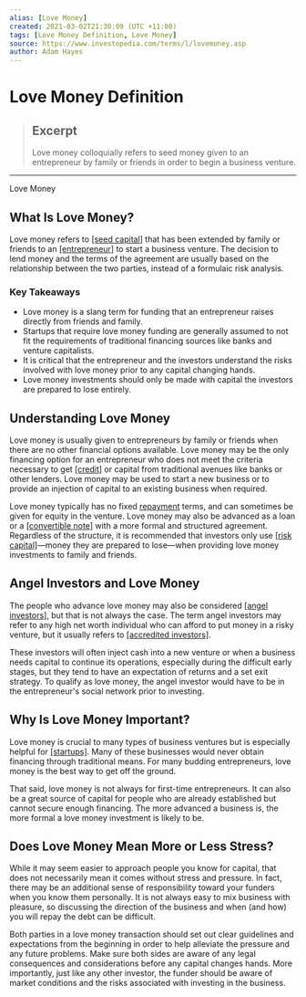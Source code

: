 ```yaml
---
alias: [Love Money]
created: 2021-03-02T21:30:09 (UTC +11:00)
tags: [Love Money Definition, Love Money]
source: https://www.investopedia.com/terms/l/lovemoney.asp
author: Adam Hayes
---
```


# Love Money Definition

> ## Excerpt
> Love money colloquially refers to seed money given to an entrepreneur by family or friends in order to begin a business venture.

---

Love Money
## What Is Love Money?

Love money refers to [[seed capital]](https://www.investopedia.com/terms/s/seedcapital.asp) that has been extended by family or friends to an [[entrepreneur]](https://www.investopedia.com/terms/e/entrepreneur.asp) to start a business venture. The decision to lend money and the terms of the agreement are usually based on the relationship between the two parties, instead of a formulaic risk analysis.

### Key Takeaways

-   Love money is a slang term for funding that an entrepreneur raises directly from friends and family.
-   Startups that require love money funding are generally assumed to not fit the requirements of traditional financing sources like banks and venture capitalists.
-   It is critical that the entrepreneur and the investors understand the risks involved with love money prior to any capital changing hands.
-   Love money investments should only be made with capital the investors are prepared to lose entirely.

## Understanding Love Money

Love money is usually given to entrepreneurs by family or friends when there are no other financial options available. Love money may be the only financing option for an entrepreneur who does not meet the criteria necessary to get [[credit]](https://www.investopedia.com/terms/c/credit.asp) or capital from traditional avenues like banks or other lenders. Love money may be used to start a new business or to provide an injection of capital to an existing business when required.

Love money typically has no fixed [repayment](https://www.investopedia.com/terms/r/repayment.asp) terms, and can sometimes be given for equity in the venture. Love money may also be advanced as a loan or a [[convertible note]](https://www.investopedia.com/terms/c/convertiblebond.asp) with a more formal and structured agreement. Regardless of the structure, it is recommended that investors only use [[risk capital]](https://www.investopedia.com/terms/r/riskcapital.asp)—money they are prepared to lose—when providing love money investments to family and friends.

## Angel Investors and Love Money

The people who advance love money may also be considered [[angel investors]](https://www.investopedia.com/terms/a/angelinvestor.asp), but that is not always the case. The term angel investors may refer to any high net worth individual who can afford to put money in a risky venture, but it usually refers to [[accredited investors]](https://www.investopedia.com/terms/a/accreditedinvestor.asp).

These investors will often inject cash into a new venture or when a business needs capital to continue its operations, especially during the difficult early stages, but they tend to have an expectation of returns and a set exit strategy. To qualify as love money, the angel investor would have to be in the entrepreneur's social network prior to investing.

## Why Is Love Money Important?

Love money is crucial to many types of business ventures but is especially helpful for [[startups]](https://www.investopedia.com/terms/s/startup.asp). Many of these businesses would never obtain financing through traditional means. For many budding entrepreneurs, love money is the best way to get off the ground.

That said, love money is not always for first-time entrepreneurs. It can also be a great source of capital for people who are already established but cannot secure enough financing. The more advanced a business is, the more formal a love money investment is likely to be. 

## Does Love Money Mean More or Less Stress?

While it may seem easier to approach people you know for capital, that does not necessarily mean it comes without stress and pressure. In fact, there may be an additional sense of responsibility toward your funders when you know them personally. It is not always easy to mix business with pleasure, so discussing the direction of the business and when (and how) you will repay the debt can be difficult.

Both parties in a love money transaction should set out clear guidelines and expectations from the beginning in order to help alleviate the pressure and any future problems. Make sure both sides are aware of any legal consequences and considerations before any capital changes hands. More importantly, just like any other investor, the funder should be aware of market conditions and the risks associated with investing in the business.
